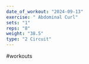 ```yaml
---
date_of_workout: "2024-09-13"
exercise: " Abdominal Curl"
sets: "1"
reps: "8"
weight: "38.5"
type: "2 Circuit"
---
```

#workouts